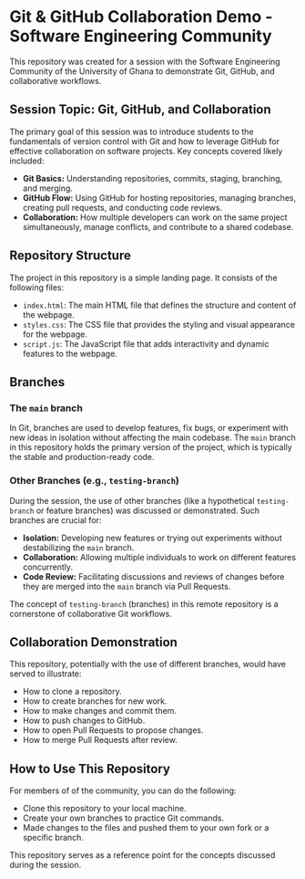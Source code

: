 # Git & GitHub Collaboration Demo - Software Engineering Community

This repository was created for a session with the Software Engineering Community of the University of Ghana to demonstrate Git, GitHub, and collaborative workflows.

## Session Topic: Git, GitHub, and Collaboration

The primary goal of this session was to introduce students to the fundamentals of version control with Git and how to leverage GitHub for effective collaboration on software projects. Key concepts covered likely included:

*   **Git Basics:** Understanding repositories, commits, staging, branching, and merging.
*   **GitHub Flow:** Using GitHub for hosting repositories, managing branches, creating pull requests, and conducting code reviews.
*   **Collaboration:** How multiple developers can work on the same project simultaneously, manage conflicts, and contribute to a shared codebase.

## Repository Structure

The project in this repository is a simple landing page. It consists of the following files:

*   `index.html`: The main HTML file that defines the structure and content of the webpage.
*   `styles.css`: The CSS file that provides the styling and visual appearance for the webpage.
*   `script.js`: The JavaScript file that adds interactivity and dynamic features to the webpage.

## Branches

### The `main` branch
In Git, branches are used to develop features, fix bugs, or experiment with new ideas in isolation without affecting the main codebase. The `main` branch in this repository holds the primary version of the project, which is typically the stable and production-ready code.

### Other Branches (e.g., `testing-branch`)
During the session, the use of other branches (like a hypothetical `testing-branch` or feature branches)  was discussed or demonstrated. Such branches are crucial for:

*   **Isolation:** Developing new features or trying out experiments without destabilizing the `main` branch.
*   **Collaboration:** Allowing multiple individuals to work on different features concurrently.
*   **Code Review:** Facilitating discussions and reviews of changes before they are merged into the `main` branch via Pull Requests.

The concept of `testing-branch` (branches) in this remote repository is a cornerstone of collaborative Git workflows.

## Collaboration Demonstration

This repository, potentially with the use of different branches, would have served to illustrate:

*   How to clone a repository.
*   How to create branches for new work.
*   How to make changes and commit them.
*   How to push changes to GitHub.
*   How to open Pull Requests to propose changes.
*   How to merge Pull Requests after review.

## How to Use This Repository

For members of of the community, you can do the following:

*   Clone this repository to your local machine.
*   Create your own branches to practice Git commands.
*   Made changes to the files and pushed them to your own fork or a specific branch.

This repository serves as a reference point for the concepts discussed during the session.
